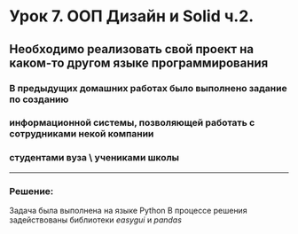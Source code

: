 # Урок 7. ООП Дизайн и Solid ч.2.

## Необходимо реализовать свой проект на каком-то другом языке программирования

### В предыдущих домашних работах было выполнено задание по созданию 
### информационной системы, позволяющей работать с сотрудниками некой компании
###  студентами вуза \ учениками школы

___
### Решение:

Задача была выполнена на языке Python
В процессе решения задействованы 
библиотеки _easygui_ и _pandas_
